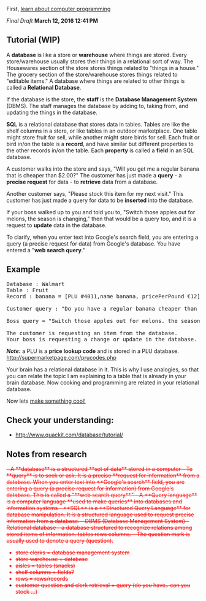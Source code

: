 First, [learn about computer programming](https://github.com/TutorialDoctor/Software_Development)

*Final Draft* **March 12, 2016 12:41 PM**

## Tutorial (WIP)
A **database** is like a store or **warehouse** where things are stored. Every store/warehouse usually stores their things in a relational sort of way. The Housewares section of the store stores things related to "things in a house." The grocery section of the store/warehouse stores things related to "editable items." A database where things are related to other things is called a **Relational Database**.

If the database is the store, the **staff** is the **Database Management System** (DBMS). The staff manages the database by adding to, taking from, and updating the things in the database.

**SQL** is a relational database that stores data in tables. Tables are like the shelf columns in a store, or like tables in an outdoor marketplace. One table might store fruit for sell, while another might store birds for sell. Each fruit or bird in/on the table is a **record**, and have similar but different properties to the other records in/on the table. Each **property** is called a **field** in an SQL database.

A customer walks into the store and says, "Will you get me a regular banana that is cheaper than $2.00?" The customer has just made a **query** - a **precise request** for data - to **retrieve** data from a database.

Another customer says, "Please stock this item for my next visit." This customer has just made a query for data to be **inserted** into the database.

If your boss walked up to you and told you to, "Switch those apples out for melons, the season is changing," then that would be a query too, and it is a request to **update** data in the database.

To clarify, when you enter text into Google's search field, you are entering a query (a precise request for data) from Google's database. You have entered a "**web search query**."

## Example
<pre>
Database : Walmart
Table : Fruit
Record : banana = [PLU #4011,name banana, pricePerPound €12]

Customer query : "Do you have a regular banana cheaper than €12?"

Boss query = "Switch those apples out for melons. the season is changing."

The customer is requesting an item from the database.
Your boss is requesting a change or update in the database.
</pre>

***Note:*** a PLU is a **price lookup code** and is stored in a PLU database.
http://supermarketpage.com/prucodes.php

Your brain has a relational database in it. This is why I use analogies, so that you can relate the topic I am explaining to a table that is already in your brain database. Now cooking and programming are related in your relational database.


Now lets [make something cool!](https://github.com/TutorialDoctor/Pythonista-Projects/tree/master/Projects/UI/Password%20Database)

## Check your understanding:
- http://www.quackit.com/database/tutorial/



## Notes from research
<strike style=color:red>
- A **database** is a structured **set of data** stored in a computer 
- To **query** is to seek or ask. It is a precise **request for information** from a database. When you enter text into **Google's search** field, you are entering a query (a precise request for information)  from Google's database. This is called a "**web search query**."
- A **Query language** is a computer language **used to make queries** into databases and information systems
- **SQL** is a **Structured Query Language**  for database manipulation. It is a structured language used to request precise information from a database. 
- DBMS (Database Management  System)
- Relational database - a database structured to recognize relations among stored items of information. tables rows columns.
- The question mark is usually used to denote a query (question).

- store clerks = database management system 
- store warehouse  = database 
- aisles = tables (snacks)
- shelf columns = fields?
- rows = rows/records 
- customer question and clerk retrieval = query (do you have.. can you stock ...)</strike>

